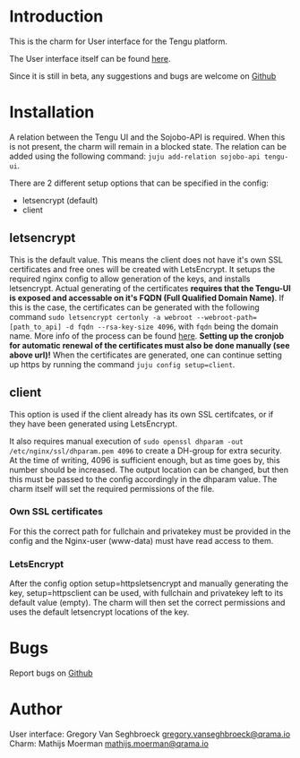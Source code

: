 # Introduction
This is the charm for User interface for the Tengu platform.

The User interface itself can be found <a href="https://github.com/IBCNServices/tengu-browser/tree/juju2.0">here</a>.

Since it is still in beta, any suggestions and bugs are welcome on <a href="https://github.com/Qrama/layer-tengu-ui/issues">Github</a>

# Installation
A relation between the Tengu UI and the Sojobo-API is required. When this is not present, the charm will remain in a blocked state. The relation can be added using the following command: `juju add-relation sojobo-api tengu-ui`.

There are 2 different setup options that can be specified in the config:
- letsencrypt (default)
- client
## letsencrypt
This is the default value. This means the client does not have it's own SSL certificates and free ones will be created with
LetsEncrypt. It setups the required nginx config to allow generation of the keys, and installs letsencrypt. Actual generating
of the certificates **requires that the Tengu-UI is exposed and accessable on it's FQDN (Full Qualified Domain Name)**. If this is the case, the certificates can be generated with the following command `sudo letsencrypt certonly -a webroot --webroot-path=[path_to_api] -d fqdn --rsa-key-size 4096`, with `fqdn` being the domain name. More info of the process can be found <a href="https://www.digitalocean.com/community/tutorials/how-to-secure-nginx-with-let-s-encrypt-on-ubuntu-16-04">here</a>.
**Setting up the cronjob for automatic renewal of the certificates must also be done manually (see above url)!**
When the certificates are generated, one can continue setting up https by running the command `juju config setup=client`.

## client
This option is used if the client already has its own SSL certifcates, or if they have been generated using LetsEncrypt.

It also requires manual execution of `sudo openssl dhparam -out /etc/nginx/ssl/dhparam.pem 4096` to create a DH-group for extra security. At the time of writing, 4096 is sufficient enough, but as time goes by, this number should be increased.
The output location can be changed, but then this must be passed to the config accordingly in the dhparam value. The charm itself will set the required permissions of the file.
### Own SSL certificates
For this the correct path for fullchain and privatekey must be provided in the config and the Nginx-user (www-data) must have read access to them.
### LetsEncrypt
After the config option setup=httpsletsencrypt and manually generating the key, setup=httpsclient can be used, with fullchain and privatekey left to its default value (empty). The charm will then set the correct permissions and uses the default letsencrypt locations of the key.

# Bugs
Report bugs on <a href="https://github.com/Qrama/layer-tengu-ui/issues">Github</a>

# Author
User interface: Gregory Van Seghbroeck <a href="mailto:gregory.vanseghbroeck@qrama.io">gregory.vanseghbroeck@qrama.io</a>
Charm: Mathijs Moerman <a href="mailto:mathijs.moerman@qrama.io">mathijs.moerman@qrama.io</a>
